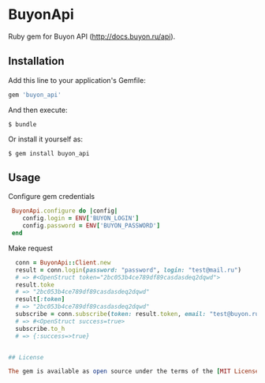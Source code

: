 # BuyonApi

Ruby gem for Buyon API (http://docs.buyon.ru/api).
## Installation

Add this line to your application's Gemfile:

```ruby
gem 'buyon_api'
```

And then execute:

    $ bundle

Or install it yourself as:

    $ gem install buyon_api

## Usage

Configure gem credentials 

```ruby
 BuyonApi.configure do |config|
    config.login = ENV['BUYON_LOGIN']
    config.password = ENV['BUYON_PASSWORD']
 end
```

Make request

```ruby
  conn = BuyonApi::Client.new
  result = conn.login(password: "password", login: "test@mail.ru")
  # => #<OpenStruct token="2bc053b4ce789df89casdasdeq2dqwd">
  result.toke
  # => "2bc053b4ce789df89casdasdeq2dqwd"
  result[:token]
  # => "2bc053b4ce789df89casdasdeq2dqwd"
  subscribe = conn.subscribe(token: result.token, email: "test@buyon.ru")
  # => #<OpenStruct success=true>
  subscribe.to_h
  # => {:success=>true}


## License

The gem is available as open source under the terms of the [MIT License](http://opensource.org/licenses/MIT).


